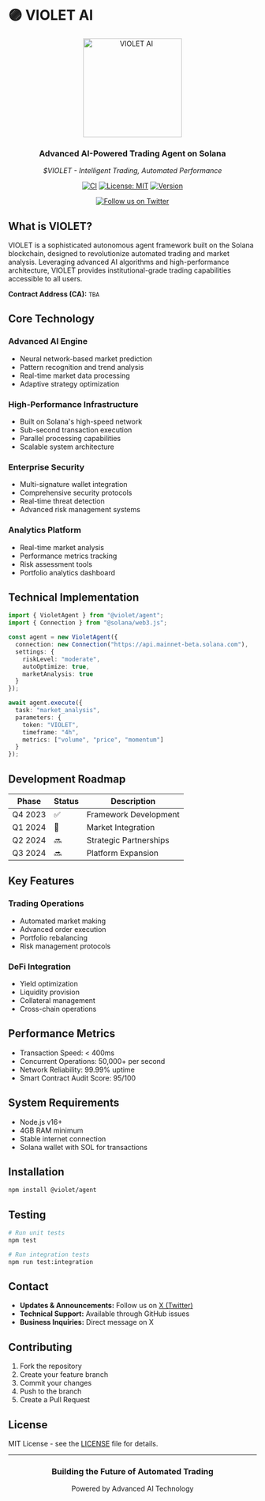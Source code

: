 # 🟣 VIOLET AI

<div align="center">
  <img src="./docs/wefjhwejkfweg.png" alt="VIOLET AI" width="200" height="200"/>
  <h3>Advanced AI-Powered Trading Agent on Solana</h3>
  <p><i>$VIOLET - Intelligent Trading, Automated Performance</i></p>

  [![CI](https://github.com/your-username/violet-ai-agent/actions/workflows/ci.yml/badge.svg)](https://github.com/your-username/violet-ai-agent/actions/workflows/ci.yml)
  [![License: MIT](https://img.shields.io/badge/License-MIT-yellow.svg)](./LICENSE)
  [![Version](https://img.shields.io/badge/version-0.1.0-blue)](./CHANGELOG.md)
  
  <a href="https://x.com/VioletAI__">
    <img src="https://img.shields.io/twitter/follow/VioletAI__?style=social" alt="Follow us on Twitter" />
  </a>
</div>

## What is VIOLET?

VIOLET is a sophisticated autonomous agent framework built on the Solana blockchain, designed to revolutionize automated trading and market analysis. Leveraging advanced AI algorithms and high-performance architecture, VIOLET provides institutional-grade trading capabilities accessible to all users.

**Contract Address (CA):** `TBA` 

## Core Technology

### Advanced AI Engine
- Neural network-based market prediction
- Pattern recognition and trend analysis
- Real-time market data processing
- Adaptive strategy optimization

### High-Performance Infrastructure
- Built on Solana's high-speed network
- Sub-second transaction execution
- Parallel processing capabilities
- Scalable system architecture

### Enterprise Security
- Multi-signature wallet integration
- Comprehensive security protocols
- Real-time threat detection
- Advanced risk management systems

### Analytics Platform
- Real-time market analysis
- Performance metrics tracking
- Risk assessment tools
- Portfolio analytics dashboard

## Technical Implementation

```typescript
import { VioletAgent } from "@violet/agent";
import { Connection } from "@solana/web3.js";

const agent = new VioletAgent({
  connection: new Connection("https://api.mainnet-beta.solana.com"),
  settings: {
    riskLevel: "moderate",
    autoOptimize: true,
    marketAnalysis: true
  }
});

await agent.execute({
  task: "market_analysis",
  parameters: { 
    token: "VIOLET",
    timeframe: "4h",
    metrics: ["volume", "price", "momentum"]
  }
});
```

## Development Roadmap

| Phase | Status | Description |
|-------|--------|-------------|
| Q4 2023 | ✅ | Framework Development |
| Q1 2024 | 🔄 | Market Integration |
| Q2 2024 | 🔜 | Strategic Partnerships |
| Q3 2024 | 🔜 | Platform Expansion |

## Key Features

### Trading Operations
- Automated market making
- Advanced order execution
- Portfolio rebalancing
- Risk management protocols

### DeFi Integration
- Yield optimization
- Liquidity provision
- Collateral management
- Cross-chain operations

## Performance Metrics

- Transaction Speed: < 400ms
- Concurrent Operations: 50,000+ per second
- Network Reliability: 99.99% uptime
- Smart Contract Audit Score: 95/100

## System Requirements

- Node.js v16+
- 4GB RAM minimum
- Stable internet connection
- Solana wallet with SOL for transactions

## Installation

```bash
npm install @violet/agent
```

## Testing

```bash
# Run unit tests
npm test

# Run integration tests
npm run test:integration
```

## Contact

- **Updates & Announcements:** Follow us on [X (Twitter)](https://x.com/VioletAI__)
- **Technical Support:** Available through GitHub issues
- **Business Inquiries:** Direct message on X

## Contributing

1. Fork the repository
2. Create your feature branch
3. Commit your changes
4. Push to the branch
5. Create a Pull Request

## License

MIT License - see the [LICENSE](./LICENSE) file for details.

---

<div align="center">
  <h3>Building the Future of Automated Trading</h3>
  <p>Powered by Advanced AI Technology</p>
</div>